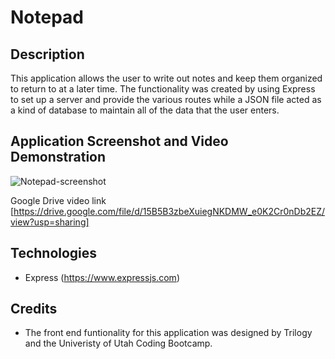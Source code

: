 # Notepad

## Description
This application allows the user to write out notes and keep them organized to return to at a later time.
The functionality was created by using Express to set up a server and provide the various routes while
a JSON file acted as a kind of database to maintain all of the data that the user enters. 

## Application Screenshot and Video Demonstration
![Notepad-screenshot](https://user-images.githubusercontent.com/66571617/96046575-f06fa600-0e30-11eb-923d-f7716c064b4e.PNG)

Google Drive video link [https://drive.google.com/file/d/15B5B3zbeXuiegNKDMW_e0K2Cr0nDb2EZ/view?usp=sharing]

## Technologies
* Express (https://www.expressjs.com)

## Credits
* The front end funtionality for this application was designed by Trilogy and the Univeristy of Utah Coding Bootcamp.